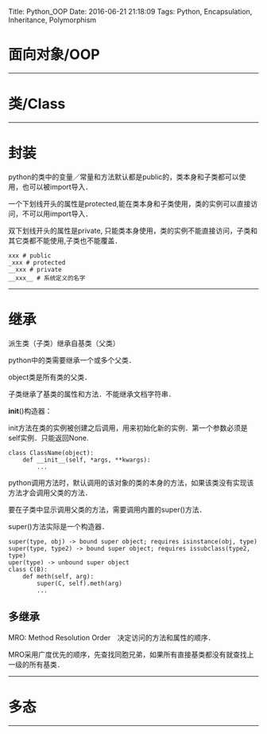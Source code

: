Title: Python_OOP
Date: 2016-06-21 21:18:09
Tags: Python, Encapsulation, Inheritance, Polymorphism



# 面向对象/OOP

***

# 类/Class

***

# 封装

python的类中的变量／常量和方法默认都是public的，类本身和子类都可以使用，也可以被import导入．

一个下划线开头的属性是protected,能在类本身和子类使用，类的实例可以直接访问，不可以用import导入．

双下划线开头的属性是private, 只能类本身使用，类的实例不能直接访问，子类和其它类都不能使用,子类也不能覆盖．

    xxx # public
    _xxx # protected
    __xxx # private
    __xxx__ # 系统定义的名字

***

# 继承

派生类（子类）继承自基类（父类）

python中的类需要继承一个或多个父类．

object类是所有类的父类．

子类继承了基类的属性和方法．不能继承文档字符串．

__init__()构造器：

init方法在类的实例被创建之后调用，用来初始化新的实例．第一个参数必须是self实例．只能返回None.

    class ClassName(object):
        def __init__(self, *args, **kwargs):
            ...

python调用方法时，默认调用的该对象的类的本身的方法，如果该类没有实现该方法才会调用父类的方法．

要在子类中显示调用父类的方法，需要调用内置的super()方法．

super()方法实际是一个构造器．

    super(type, obj) -> bound super object; requires isinstance(obj, type)
    super(type, type2) -> bound super object; requires issubclass(type2, type)
    uper(type) -> unbound super object
    class C(B):
        def meth(self, arg):
            super(C, self).meth(arg)
            ...

## 多继承

MRO: Method Resolution Order　决定访问的方法和属性的顺序．

MRO采用广度优先的顺序，先查找同胞兄弟，如果所有直接基类都没有就查找上一级的所有基类．

***

# 多态

***

